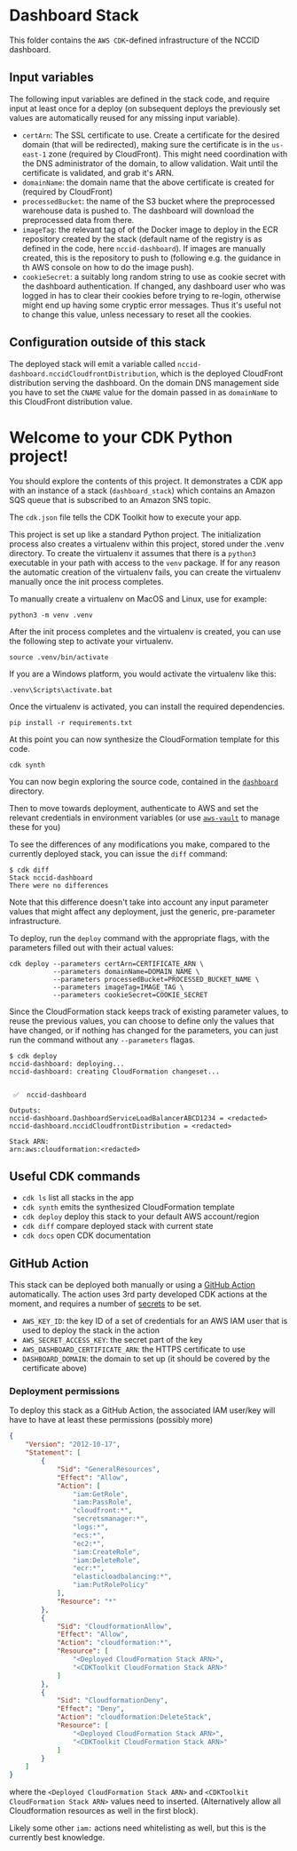 # Dashboard Stack

This folder contains the `AWS CDK`-defined infrastructure of the NCCID dashboard.

## Input variables

The following input variables are defined in the stack code, and require
input at least once for a deploy (on subsequent deploys the previously
set values are automatically reused for any missing input variable).

* `certArn`: The SSL certificate to use. Create a certificate for the
  desired domain (that will be redirected), making sure the certificate
  is in the `us-east-1` zone (required by CloudFront). This might need
  coordination with the DNS administrator of the domain, to allow validation.
  Wait until the certificate is validated, and grab it's ARN.
* `domainName`: the domain name that the above certificate is created for
  (required by CloudFront)
* `processedBucket`: the name of the S3 bucket where the preprocessed warehouse
  data is pushed to. The dashboard will download the preprocessed data from there.
* `imageTag`: the relevant tag of of the Docker image to deploy in the
  ECR repository created by the stack (default name of the registry
  is as defined in the code, here `nccid-dashboard`). If images are manually
  created, this is the repository to push to (following e.g. the guidance
  in th AWS console on how to do the image push).
* `cookieSecret`: a suitably long random string to use as cookie secret with
  the dashboard authentication. If changed, any dashboard user who was logged
  in has to clear their cookies before trying to re-login, otherwise might
  end up having some cryptic error messages. Thus it's useful not to change
  this value, unless necessary to reset all the cookies.

## Configuration outside of this stack

The deployed stack will emit a variable called `nccid-dashboard.nccidCloudfrontDistribution`,
which is the deployed CloudFront distribution serving the dashboard.
On the domain DNS management side you have to set the `CNAME` value
for the domain passed in as `domainName` to this CloudFront distribution
value.


# Welcome to your CDK Python project!

You should explore the contents of this project. It demonstrates a CDK app with an instance of a stack (`dashboard_stack`)
which contains an Amazon SQS queue that is subscribed to an Amazon SNS topic.

The `cdk.json` file tells the CDK Toolkit how to execute your app.

This project is set up like a standard Python project.  The initialization process also creates
a virtualenv within this project, stored under the .venv directory.  To create the virtualenv
it assumes that there is a `python3` executable in your path with access to the `venv` package.
If for any reason the automatic creation of the virtualenv fails, you can create the virtualenv
manually once the init process completes.

To manually create a virtualenv on MacOS and Linux, use for example:

```shell
python3 -m venv .venv
```

After the init process completes and the virtualenv is created, you can use the following
step to activate your virtualenv.

```shell
source .venv/bin/activate
```

If you are a Windows platform, you would activate the virtualenv like this:

```shell
.venv\Scripts\activate.bat
```

Once the virtualenv is activated, you can install the required dependencies.

```shell
pip install -r requirements.txt
```

At this point you can now synthesize the CloudFormation template for this code.

```shell
cdk synth
```

You can now begin exploring the source code, contained in the [`dashboard`](dashboard)
directory.

Then to move towards deployment, authenticate to AWS and set the relevant credentials in
environment variables (or use [`aws-vault`](https://github.com/99designs/aws-vault)
to manage these for you)

To see the differences of any modifications you make, compared to the currently
deployed stack, you can issue the `diff` command:

```shell
$ cdk diff
Stack nccid-dashboard
There were no differences
```

Note that this difference doesn't take into account any input parameter values
that might affect any deployment, just the generic, pre-parameter infrastructure.

To deploy, run the `deploy` command with the appropriate flags, with the
parameters filled out with their actual values:

```shell
cdk deploy --parameters certArn=CERTIFICATE_ARN \
           --parameters domainName=DOMAIN_NAME \
           --parameters processedBucket=PROCESSED_BUCKET_NAME \
           --parameters imageTag=IMAGE_TAG \
           --parameters cookieSecret=COOKIE_SECRET
```

Since the CloudFormation stack keeps track of existing parameter values,
to reuse the previous values, you can choose to define only the values
that have changed, or if nothing has changed for the parameters, you can
just run the command without any `--parameters` flagas.

```shell
$ cdk deploy
nccid-dashboard: deploying...
nccid-dashboard: creating CloudFormation changeset...


 ✅  nccid-dashboard

Outputs:
nccid-dashboard.DashboardServiceLoadBalancerABCD1234 = <redacted>
nccid-dashboard.nccidCloudfrontDistribution = <redacted>

Stack ARN:
arn:aws:cloudformation:<redacted>
```

## Useful CDK commands

* `cdk ls`          list all stacks in the app
* `cdk synth`       emits the synthesized CloudFormation template
* `cdk deploy`      deploy this stack to your default AWS account/region
* `cdk diff`        compare deployed stack with current state
* `cdk docs`        open CDK documentation

## GitHub Action

This stack can be deployed both manually or using a [GitHub Action](https://github.com/features/actions)
automatically. The action uses 3rd party developed CDK actions at the moment, and
requires a number of [secrets](https://docs.github.com/en/free-pro-team@latest/actions/reference/encrypted-secrets)
to be set.

* `AWS_KEY_ID`: the key ID of a set of credentials for an AWS IAM user that is used to deploy the stack in the action
* `AWS_SECRET_ACCESS_KEY`: the secret part of the key
* `AWS_DASHBOARD_CERTIFICATE_ARN`: the HTTPS certificate to use
* `DASHBOARD_DOMAIN`: the domain to set up (it should be covered by the certificate above)

### Deployment permissions

To deploy this stack as a GitHub Action, the associated IAM user/key will have to
have at least these permissions (possibly more)

```json
{
    "Version": "2012-10-17",
    "Statement": [
        {
            "Sid": "GeneralResources",
            "Effect": "Allow",
            "Action": [
                "iam:GetRole",
                "iam:PassRole",
                "cloudfront:*",
                "secretsmanager:*",
                "logs:*",
                "ecs:*",
                "ec2:*",
                "iam:CreateRole",
                "iam:DeleteRole",
                "ecr:*",
                "elasticloadbalancing:*",
                "iam:PutRolePolicy"
            ],
            "Resource": "*"
        },
        {
            "Sid": "CloudformationAllow",
            "Effect": "Allow",
            "Action": "cloudformation:*",
            "Resource": [
                "<Deployed CloudFormation Stack ARN>",
                "<CDKToolkit CloudFormation Stack ARN>"
            ]
        },
        {
            "Sid": "CloudformationDeny",
            "Effect": "Deny",
            "Action": "cloudformation:DeleteStack",
            "Resource": [
                "<Deployed CloudFormation Stack ARN>",
                "<CDKToolkit CloudFormation Stack ARN>"
            ]
        }
    ]
}
```

where the `<Deployed CloudFormation Stack ARN>` and `<CDKToolkit CloudFormation Stack ARN>`
values need to inserted. (Alternatively allow all Cloudformation resources as well in the
first block).

Likely some other `iam:` actions need whitelisting as well, but this is the currently
best knowledge.
